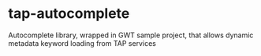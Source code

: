 # tap-autocomplete
Autocomplete library, wrapped in GWT sample project, that allows dynamic metadata keyword loading from TAP services 
